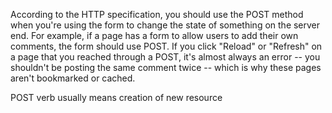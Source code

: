 According to the HTTP specification, you should use the POST method when you're using the form to change the state of something on the server end. For example, if a page has a form to allow users to add their own comments, the form should use POST. If you click "Reload" or "Refresh" on a page that you reached through a POST, it's almost always an error -- you shouldn't be posting the same comment twice -- which is why these pages aren't bookmarked or cached.

POST verb usually means creation of new resource

